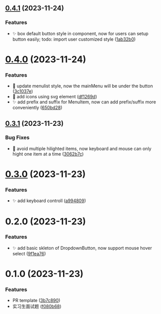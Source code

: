 ## [0.4.1](https://github.com/Fuzzyf-ace/interview-assignments/compare/0.4.0...0.4.1) (2023-11-24)


### Features

* :sparkles: box default button style in component, now for users can setup button easily; todo: import user customized style ([1ab32b0](https://github.com/Fuzzyf-ace/interview-assignments/commit/1ab32b02330c440c65883390bae6e3ceecff1331))



# [0.4.0](https://github.com/Fuzzyf-ace/interview-assignments/compare/0.3.1...0.4.0) (2023-11-24)


### Features

* :art: update menulist style, now the mainMenu will be under the button ([3c1037e](https://github.com/Fuzzyf-ace/interview-assignments/commit/3c1037e1916614e37b4f4104d2208110f1193781))
* :lipstick: add icons using svg element ([df1269d](https://github.com/Fuzzyf-ace/interview-assignments/commit/df1269d0ef6ec3a4c3837189c19f612392084bff))
* :sparkles: add prefix and suffix for MenuItem, now can add prefix/suffix more conveniently ([650bd28](https://github.com/Fuzzyf-ace/interview-assignments/commit/650bd289fbc2fec70893784fcf3a6e3dbcde05f6))



## [0.3.1](https://github.com/Fuzzyf-ace/interview-assignments/compare/0.3.0...0.3.1) (2023-11-23)


### Bug Fixes

* :bug: avoid multiple hilighted items, now keyboard and mouse can only hight one item at a time ([3062b7c](https://github.com/Fuzzyf-ace/interview-assignments/commit/3062b7c688a516d78eec3137281d5d084644badb))



# [0.3.0](https://github.com/Fuzzyf-ace/interview-assignments/compare/0.2.0...0.3.0) (2023-11-23)

### Features

- :sparkles: add keyboard controll ([a994809](https://github.com/Fuzzyf-ace/interview-assignments/commit/a994809aa6efb3a3491e7791e8a5de9747f36423))

# 0.2.0 (2023-11-23)

### Features

- :sparkles: add basic skleton of DropdownButton, now support mouse hover select ([9f1ea76](https://github.com/Fuzzyf-ace/interview-assignments/commit/9f1ea7614042348f7c9e8fd43e4b07e97010362a))

# 0.1.0 (2023-11-23)

### Features

- PR template ([3b7c890](https://github.com/Fuzzyf-ace/interview-assignments/commit/3b7c89038bc0ed0fef30e47a5580a1f6796b5a2b))
- 实习生面试题 ([f080b68](https://github.com/Fuzzyf-ace/interview-assignments/commit/f080b6812131789a913e1982b3e5dd65c861e1bc))
